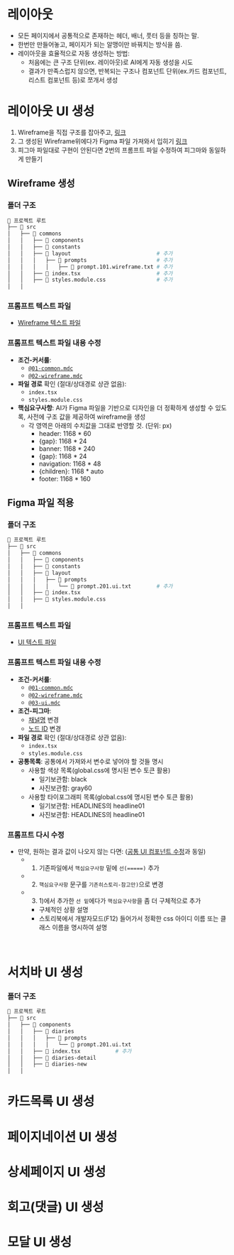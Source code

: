# 레이아웃
- 모든 페이지에서 공통적으로 존재하는 헤더, 배너, 풋터 등을 칭하는 말.
- 한번만 만들어놓고, 페이지가 되는 알맹이만 바꿔치는 방식을 씀.
- 레이아웃을 효율적으로 자동 생성하는 방법:
  - 처음에는 큰 구조 단위(ex. 레이아웃)로 AI에게 자동 생성을 시도
  - 결과가 만족스럽지 않으면, 반복되는 구조나 컴포넌트 단위(ex.카드 컴포넌트, 리스트 컴포넌트 등)로 쪼개서 생성 

# 레이아웃 UI 생성
1. Wireframe을 직접 구조를 잡아주고, [링크](#wireframe-생성) 
2. 그 생성된 Wireframe위에다가 Figma 파일 가져와서 입히기 [링크](#figma-파일-적용)
3. 피그마 파일대로 구현이 안된다면 2번의 프롬프트 파일 수정하여 피그마와 동일하게 만들기 

## Wireframe 생성

### 폴더 구조

```bash
📂 프로젝트 루트
├── 📂 src                       
│   ├── 📂 commons               
│   │   ├── 📂 components          
│   │   ├── 📂 constants         
│   │   ├── 📂 layout                           # 추가    
│   │   │   ├── 📂 prompts                      # 추가
│   │   │   │   ├── 📄 prompt.101.wireframe.txt # 추가
│   │   ├── 📄 index.tsx                        # 추가 
│   │   ├── 📄 styles.module.css                # 추가 
│   │
```

### 프롬프트 텍스트 파일
- [Wireframe 텍스트 파일](2-1.%20Layout%20UI%20생성/prompt.101.wireframe.txt)

### 프롬프트 텍스트 파일 내용 수정
- **조건-커서룰**: 
  - [`@01-common.mdc`](/0.%20Lecture%20Notes/1.%20공통요소/1-1.%20Rules%20파일/01-common.mdc)
  - [`@02-wireframe.mdc`](/0.%20Lecture%20Notes/1.%20공통요소/1-1.%20Rules%20파일/02-wireframe.mdc)
- **파일 경로** 확인 (절대/상대경로 상관 없음):
  - `index.tsx`
  - `styles.module.css`
- **핵심요구사항**: AI가 Figma 파일을 기반으로 디자인을 더 정확하게 생성할 수 있도록, 사전에 구조 값을 제공하여 wireframe을 생성
  - 각 영역은 아래의 수치값을 그대로 반영할 것. (단위: px)
    - header: 1168 * 60
    - {gap}: 1168 * 24
    - banner: 1168 * 240
    - {gap}: 1168 * 24
    - navigation: 1168 * 48
    - {children}: 1168 * auto
    - footer: 1168 * 160

## Figma 파일 적용

### 폴더 구조

```bash
📂 프로젝트 루트
├── 📂 src                       
│   ├── 📂 commons               
│   │   ├── 📂 components          
│   │   ├── 📂 constants         
│   │   ├── 📂 layout                             
│   │   │   ├── 📂 prompts 
│   │   │   │   └── 📄 prompt.201.ui.txt        # 추가 
│   │   ├── 📄 index.tsx                         
│   │   ├── 📄 styles.module.css                 
│   │
```

### 프롬프트 텍스트 파일
- [UI 텍스트 파일](2-1.%20Layout%20UI%20생성/prompt.201.ui.txt)

### 프롬프트 텍스트 파일 내용 수정
- **조건-커서룰**: 
  - [`@01-common.mdc`](/0.%20Lecture%20Notes/1.%20공통요소/1-1.%20Rules%20파일/01-common.mdc)
  - [`@02-wireframe.mdc`](/0.%20Lecture%20Notes/1.%20공통요소/1-1.%20Rules%20파일/02-wireframe.mdc)
  - [`@03-ui.mdc`](/0.%20Lecture%20Notes/1.%20공통요소/1-1.%20Rules%20파일/03-ui.mdc)
- **조건-피그마**: 
  - [채널명](#채널명-확인) 변경 
  - [노드 ID](#노드-id-확인) 변경 
- **파일 경로** 확인 (절대/상대경로 상관 없음):
  - `index.tsx`
  - `styles.module.css`
- **공통목록**: 공통에서 가져와서 변수로 넣어야 할 것들 명시
  - 사용할 색상 목록(global.css에 명시된 변수 토큰 활용)
    - 일기보관함: black
    - 사진보관함: gray60
  - 사용할 타이포그래피 목록(global.css에 명시된 변수 토큰 활용)
    - 일기보관함: HEADLINES의 headline01
    - 사진보관함: HEADLINES의 headline01

### 프롬프트 다시 수정 
- 만약, 원하는 결과 값이 나오지 않는 다면: ([공통 UI 컴포넌트 수정](/0.%20Lecture%20Notes/1.%20공통요소/1.%20공통요소.md##3-공통-ui-컴포넌트-수정)과 동일)
  - 1) 기존파일에서 `핵심요구사항` 밑에 `선(=====)` 추가
  - 2) `핵심요구사항` 문구를 `기존히스토리-참고만)`으로 변경
  - 3) 1)에서 추가한 `선 밑`에다가 `핵심요구사항`을 좀 더 구체적으로 추가
    - 구체적인 상황 설명
    - 스토리북에서 개발자모드(F12) 들어가서 정확한 css 아이디 이름 또는 클래스 이름을 명시하여 설명

<br/>

# 서치바 UI 생성


### 폴더 구조

```bash
📂 프로젝트 루트
├── 📂 src                       
│   ├── 📂 components               
│   │   ├── 📂 diaries          
│   │   │   ├── 📂 prompts 
│   │   │   │   └── 📄 prompt.201.ui.txt 
│   │   ├── 📄 index.tsx           # 추가 
│   │   ├── 📂 diaries-detail         
│   │   ├── 📂 diaries-new                             
│   │
```






# 카드목록 UI 생성

# 페이지네이션 UI 생성

# 상세페이지 UI 생성

# 회고(댓글) UI 생성

# 모달 UI 생성